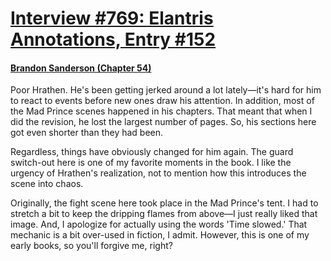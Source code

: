 # [Interview #769: Elantris Annotations, Entry #152](https://www.theoryland.com/intvmain.php?i=769#152)

#### [Brandon Sanderson (Chapter 54)](http://www.brandonsanderson.com/annotation/71/Elantris-Chapter-54)

Poor Hrathen. He's been getting jerked around a lot lately—it's hard for him to react to events before new ones draw his attention. In addition, most of the Mad Prince scenes happened in his chapters. That meant that when I did the revision, he lost the largest number of pages. So, his sections here got even shorter than they had been.

Regardless, things have obviously changed for him again. The guard switch-out here is one of my favorite moments in the book. I like the urgency of Hrathen's realization, not to mention how this introduces the scene into chaos.

Originally, the fight scene here took place in the Mad Prince's tent. I had to stretch a bit to keep the dripping flames from above—I just really liked that image. And, I apologize for actually using the words 'Time slowed.' That mechanic is a bit over-used in fiction, I admit. However, this is one of my early books, so you'll forgive me, right?

